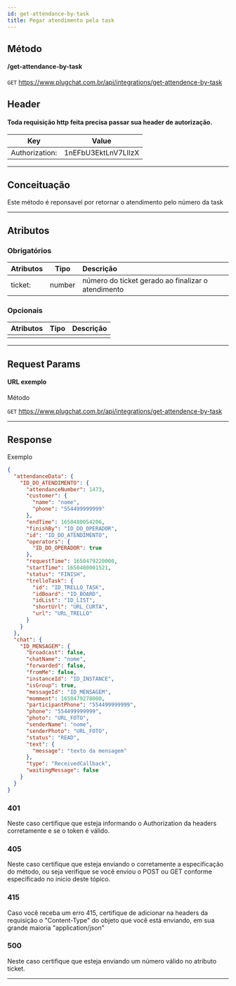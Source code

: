 ```yaml
---
id: get-attendance-by-task
title: Pegar atendimento pela task
---
```


## Método

#### /get-attendance-by-task

`GET` https://www.plugchat.com.br/api/integrations/get-attendence-by-task

## Header

#### Toda requisição http feita precisa passar sua header de autorização.

|      Key       |        Value        |
| :------------: | :-----------------: |
| Authorization: | 1nEFbU3EktLnV7LIIzX |

---

## Conceituação

Este método é reponsavel por retornar o atendimento pelo número da task

---

## Atributos

### Obrigatórios

| Atributos |  Tipo  | Descrição                                          |
| :-------- | :----: | :------------------------------------------------- |
| ticket:   | number | número do ticket gerado ao finalizar o atendimento |

### Opcionais

| Atributos | Tipo | Descrição |
| :-------- | :--: | :-------- |
|           |      |           |

---

## Request Params

#### URL exemplo

Método

`GET` https://www.plugchat.com.br/api/integrations/get-attendence-by-task

---

## Response

Exemplo

```json
{
  "attendanceData": {
    "ID_DO_ATENDIMENTO": {
      "attendanceNumber": 1473,
      "customer": {
        "name": "nome",
        "phone": "554499999999"
      },
      "endTime": 1650480054206,
      "finishBy": "ID_DO_OPERADOR",
      "id": "ID_DO_ATENDIMENTO",
      "operators": {
        "ID_DO_OPERADOR": true
      },
      "requestTime": 1650479220000,
      "startTime": 1650480001521,
      "status": "FINISH",
      "trelloTask": {
        "id": "ID_TRELLO_TASK",
        "idBoard": "ID_BOARD",
        "idList": "ID_LIST",
        "shortUrl": "URL_CURTA",
        "url": "URL_TRELLO"
      }
    }
  },
  "chat": {
    "ID_MENSAGEM": {
      "broadcast": false,
      "chatName": "nome",
      "forwarded": false,
      "fromMe": false,
      "instanceId": "ID_INSTANCE",
      "isGroup": true,
      "messageId": "ID_MENSAGEM",
      "momment": 1650479278000,
      "participantPhone": "554499999999",
      "phone": "554499999999",
      "photo": "URL_FOTO",
      "senderName": "nome",
      "senderPhoto": "URL_FOTO",
      "status": "READ",
      "text": {
        "message": "texto da mensagem"
      },
      "type": "ReceivedCallback",
      "waitingMessage": false
    }
  }
}
```

### 401

Neste caso certifique que esteja informando o Authorization da headers corretamente e se o token é válido.

### 405

Neste caso certifique que esteja enviando o corretamente a especificação do método, ou seja verifique se você enviou o POST ou GET conforme especificado no inicio deste tópico.

### 415

Caso você receba um erro 415, certifique de adicionar na headers da requisição o "Content-Type" do objeto que você está enviando, em sua grande maioria "application/json"

### 500

Neste caso certifique que esteja enviando um número válido no atributo ticket.

---
